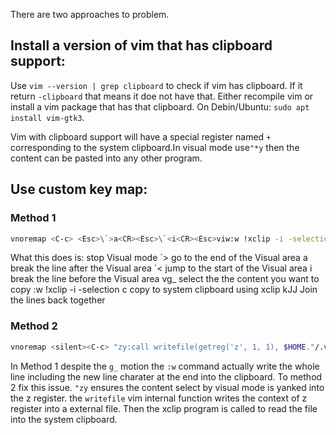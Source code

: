 There are two approaches to problem.

## Install a version of vim that has clipboard support:
Use `vim --version | grep clipboard` to check if vim has clipboard. If it return `-clipboard` that means it doe not have that. Either recompile vim or install a vim package that has that clipboard. On Debin/Ubuntu: `sudo apt install vim-gtk3`.

Vim with clipboard support will have a special register named `+` corresponding to the system clipboard.In visual mode use`"*y` then the content can be pasted into any other program.


## Use custom key map:

### Method 1
```bash
vnoremap <C-c> <Esc>\`>a<CR><Esc>\`<i<CR><Esc>viw:w !xclip -i -selection c<CR><CR>kJJ
```
What this does is:
<Esc>					stop Visual mode
\`>					go to the end of the Visual area
a<CR><Esc>				break the line after the Visual area
\`<					jump to the start of the Visual area
i<CR><Esc>				break the line before the Visual area
vg_					select the the content you want to copy
:w !xclip -i -selection c<CR><CR>	copy to system clipboard using xclip
kJJ					Join the lines back together

### Method 2
```bash
vnoremap <silent><C-c> "zy:call writefile(getreg('z', 1, 1), $HOME."/.vim/vim_clipboard")<CR>:call system("xclip -r -sel c $HOME/.vim/vim_clipboard")<CR>
```
In Method 1 despite the `g_` motion the `:w` command actually write the whole line including the new line charater at the end into the clipboard. To method 2 fix this issue. `"zy` ensures the content select by visual mode is yanked into the z register. the `writefile` vim internal function writes the context of z register into a external file. Then the xclip program is called to read the file into the system clipboard. 
